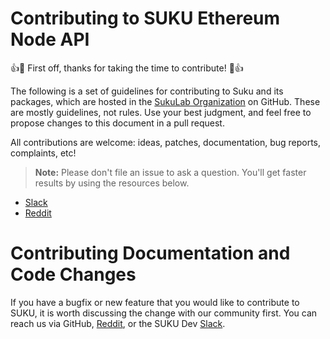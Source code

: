 # Contributing to SUKU Ethereum Node API

:+1::tada: First off, thanks for taking the time to contribute! :tada::+1:

The following is a set of guidelines for contributing to Suku and its packages, which are hosted in the [SukuLab Organization](https://github.com/SukuLab) on GitHub. These are mostly guidelines, not rules. Use your best judgment, and feel free to propose changes to this document in a pull request.

All contributions are welcome: ideas, patches, documentation, bug reports, complaints, etc!

> **Note:** Please don't file an issue to ask a question. You'll get faster results by using the resources below.
- [Slack](https://sukudevs.slack.com)
- [Reddit](https://www.reddit.com/r/SUKUecosystem/)

# Contributing Documentation and Code Changes
If you have a bugfix or new feature that you would like to contribute to SUKU, it is worth discussing the change with our community first. You can reach us via GitHub, [Reddit](https://www.reddit.com/r/SUKUecosystem/), or the SUKU Dev [Slack](https://sukudevs.slack.com).
